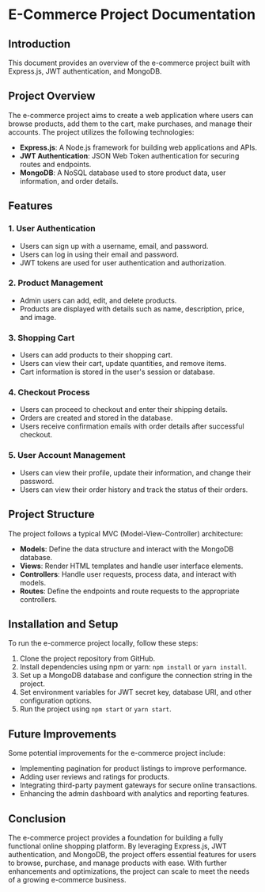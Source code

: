# E-Commerce Project Documentation

## Introduction

This document provides an overview of the e-commerce project built with Express.js, JWT authentication, and MongoDB.

## Project Overview

The e-commerce project aims to create a web application where users can browse products, add them to the cart, make purchases, and manage their accounts. The project utilizes the following technologies:

- **Express.js**: A Node.js framework for building web applications and APIs.
- **JWT Authentication**: JSON Web Token authentication for securing routes and endpoints.
- **MongoDB**: A NoSQL database used to store product data, user information, and order details.

## Features

### 1. User Authentication

- Users can sign up with a username, email, and password.
- Users can log in using their email and password.
- JWT tokens are used for user authentication and authorization.

### 2. Product Management

- Admin users can add, edit, and delete products.
- Products are displayed with details such as name, description, price, and image.

### 3. Shopping Cart

- Users can add products to their shopping cart.
- Users can view their cart, update quantities, and remove items.
- Cart information is stored in the user's session or database.

### 4. Checkout Process

- Users can proceed to checkout and enter their shipping details.
- Orders are created and stored in the database.
- Users receive confirmation emails with order details after successful checkout.

### 5. User Account Management

- Users can view their profile, update their information, and change their password.
- Users can view their order history and track the status of their orders.

## Project Structure

The project follows a typical MVC (Model-View-Controller) architecture:

- **Models**: Define the data structure and interact with the MongoDB database.
- **Views**: Render HTML templates and handle user interface elements.
- **Controllers**: Handle user requests, process data, and interact with models.
- **Routes**: Define the endpoints and route requests to the appropriate controllers.

## Installation and Setup

To run the e-commerce project locally, follow these steps:

1. Clone the project repository from GitHub.
2. Install dependencies using npm or yarn: `npm install` or `yarn install`.
3. Set up a MongoDB database and configure the connection string in the project.
4. Set environment variables for JWT secret key, database URI, and other configuration options.
5. Run the project using `npm start` or `yarn start`.

## Future Improvements

Some potential improvements for the e-commerce project include:

- Implementing pagination for product listings to improve performance.
- Adding user reviews and ratings for products.
- Integrating third-party payment gateways for secure online transactions.
- Enhancing the admin dashboard with analytics and reporting features.

## Conclusion

The e-commerce project provides a foundation for building a fully functional online shopping platform. By leveraging Express.js, JWT authentication, and MongoDB, the project offers essential features for users to browse, purchase, and manage products with ease. With further enhancements and optimizations, the project can scale to meet the needs of a growing e-commerce business.
